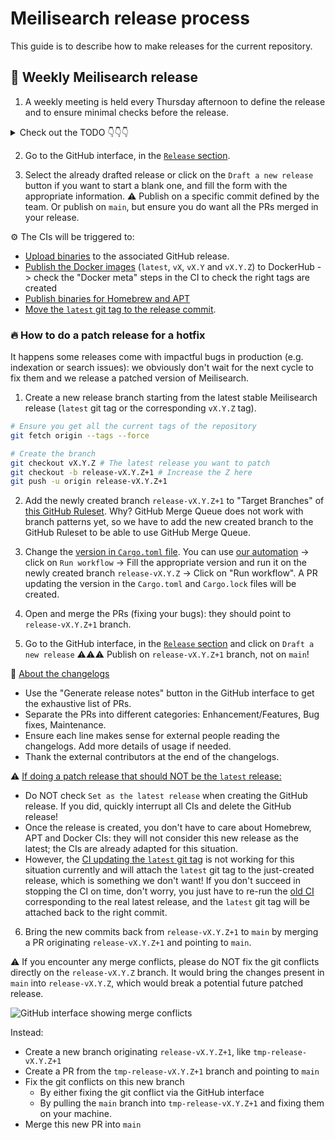 # Meilisearch release process

This guide is to describe how to make releases for the current repository.

## 📅 Weekly Meilisearch release

1. A weekly meeting is held every Thursday afternoon to define the release and to ensure minimal checks before the release.
<details>
<summary>Check out the TODO 👇👇👇</summary>
- [ ] Define the version of the release (`vX.Y.Z`) based on our <a href="https://github.com/meilisearch/meilisearch/blob/main/documentation/versioning-policy.md">Versioning Policy</a></br>.
- [ ] Define the commit that will reference the tag release. Every PR merged after this commit will not be taken into account in the future release
- [ ] Manually test `--experimental-dumpless-upgrade` on a DB of the previous Meilisearch minor version</br>
- [ ] Check recent <a href="https://github.com/meilisearch/meilisearch/actions">automated tests</a> on `main`</br>
    - [ ] Scheduled test suite</br>
    - [ ] Scheduled SDK tests</br>
    - [ ] Scheduled flaky tests</br>
    - [ ] Scheduled fuzzer tests</br>
    - [ ] Scheduled Docker CI (dry run)</br>
    - [ ] Scheduled GitHub binary release (dry run)</br>
- [ ] <a href="https://github.com/meilisearch/meilisearch/actions/workflows/update-cargo-toml-version.yml">Create the PR updating the version</a>and merge it.
</details>

2. Go to the GitHub interface, in the [`Release` section](https://github.com/meilisearch/meilisearch/releases).

3. Select the already drafted release or click on the `Draft a new release` button if you want to start a blank one, and fill the form with the appropriate information.
⚠️ Publish on a specific commit defined by the team. Or publish on `main`, but ensure you do want all the PRs merged in your release.

⚙️ The CIs will be triggered to:
- [Upload binaries](https://github.com/meilisearch/meilisearch/actions/workflows/publish-binaries.yml) to the associated GitHub release.
- [Publish the Docker images](https://github.com/meilisearch/meilisearch/actions/workflows/publish-docker-images.yml) (`latest`, `vX`, `vX.Y` and `vX.Y.Z`) to DockerHub -> check the "Docker meta" steps in the CI to check the right tags are created
- [Publish binaries for Homebrew and APT](https://github.com/meilisearch/meilisearch/actions/workflows/publish-apt-brew-pkg.yml)
- [Move the `latest` git tag to the release commit](https://github.com/meilisearch/meilisearch/actions/workflows/latest-git-tag.yml).


### 🔥 How to do a patch release for a hotfix

It happens some releases come with impactful bugs in production (e.g. indexation or search issues): we obviously don't wait for the next cycle to fix them and we release a patched version of Meilisearch.

1. Create a new release branch starting from the latest stable Meilisearch release (`latest` git tag or the corresponding `vX.Y.Z` tag).

```bash
# Ensure you get all the current tags of the repository
git fetch origin --tags --force

# Create the branch
git checkout vX.Y.Z # The latest release you want to patch
git checkout -b release-vX.Y.Z+1 # Increase the Z here
git push -u origin release-vX.Y.Z+1
```

2. Add the newly created branch `release-vX.Y.Z+1` to "Target Branches" of [this GitHub Ruleset](https://github.com/meilisearch/meilisearch/settings/rules/4253297).
Why? GitHub Merge Queue does not work with branch patterns yet, so we have to add the new created branch to the GitHub Ruleset to be able to use GitHub Merge Queue.

3. Change the [version in `Cargo.toml` file](https://github.com/meilisearch/meilisearch/blob/e9b62aacb38f2c7a777adfda55293d407e0d6254/Cargo.toml#L21). You can use [our automation](https://github.com/meilisearch/meilisearch/actions/workflows/update-cargo-toml-version.yml) -> click on `Run workflow` -> Fill the appropriate version and run it on the newly created branch `release-vX.Y.Z` -> Click on "Run workflow". A PR updating the version in the `Cargo.toml` and `Cargo.lock` files will be created.

4. Open and merge the PRs (fixing your bugs): they should point to `release-vX.Y.Z+1` branch.

5. Go to the GitHub interface, in the [`Release` section](https://github.com/meilisearch/meilisearch/releases) and click on `Draft a new release`
   ⚠️⚠️⚠️ Publish on `release-vX.Y.Z+1` branch, not on `main`!

📝 <ins>About the changelogs</s>
- Use the "Generate release notes" button in the GitHub interface to get the exhaustive list of PRs.
- Separate the PRs into different categories: Enhancement/Features, Bug fixes, Maintenance.
- Ensure each line makes sense for external people reading the changelogs. Add more details of usage if needed.
- Thank the external contributors at the end of the changelogs.

⚠️ <ins>If doing a patch release that should NOT be the `latest` release</s>:

- Do NOT check `Set as the latest release` when creating the GitHub release. If you did, quickly interrupt all CIs and delete the GitHub release!
- Once the release is created, you don't have to care about Homebrew, APT and Docker CIs: they will not consider this new release as the latest; the CIs are already adapted for this situation.
- However, the [CI updating the `latest` git tag](https://github.com/meilisearch/meilisearch/actions/workflows/latest-git-tag.yml) is not working for this situation currently and will attach the `latest` git tag to the just-created release, which is something we don't want! If you don't succeed in stopping the CI on time, don't worry, you just have to re-run the [old CI](https://github.com/meilisearch/meilisearch/actions/workflows/latest-git-tag.yml) corresponding to the real latest release, and the `latest` git tag will be attached back to the right commit.

6. Bring the new commits back from `release-vX.Y.Z+1` to `main` by merging a PR originating `release-vX.Y.Z+1` and pointing to `main`.

⚠️ If you encounter any merge conflicts, please do NOT fix the git conflicts directly on the `release-vX.Y.Z` branch. It would bring the changes present in `main` into `release-vX.Y.Z`, which would break a potential future patched release.

![GitHub interface showing merge conflicts](../assets/merge-conflicts.png)

Instead:
- Create a new branch originating `release-vX.Y.Z+1`, like `tmp-release-vX.Y.Z+1`
- Create a PR from the `tmp-release-vX.Y.Z+1` branch and pointing to `main`
- Fix the git conflicts on this new branch
    - By either fixing the git conflict via the GitHub interface
    - By pulling the `main` branch into `tmp-release-vX.Y.Z+1` and fixing them on your machine.
- Merge this new PR into `main`
